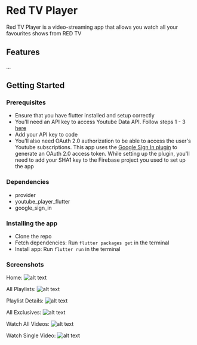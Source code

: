 # Red TV Player

Red TV Player is a video-streaming app that allows you watch all your favourites shows from RED TV

## Features
...

## Getting Started

### Prerequisites
- Ensure that you have flutter installed and setup correctly
- You'll need an API key to access Youtube Data API. Follow steps 1 - 3 [here](https://developers.google.com/youtube/v3/getting-started)
- Add your API key to code
- You'll also need OAuth 2.0 authorization to be able to access the user's Youtube subscriptions. This app uses the [Google Sign In plugin](https://pub.dev/packages/google_sign_in) to generate an OAuth 2.0 access token. While setting up the plugin, you'll need to add your SHA1 key to the Firebase project you used to set up the app


### Dependencies
- provider
- youtube_player_flutter
- google_sign_in

### Installing the app
- Clone the repo
- Fetch dependencies: Run `flutter packages get` in the terminal
- Install app: Run `flutter run`  in the terminal


### Screenshots
Home:
![alt text](https://github.com/HemlockBane/red_tv_youtube/raw/dev/screenshots/welcome.jpg "Home")

All Playlists:
![alt text](https://github.com/HemlockBane/red_tv_youtube/raw/dev/screenshots/all_playlists.jpg "All Playlists")

Playlist Details:
![alt text](https://github.com/HemlockBane/red_tv_youtube/raw/dev/screenshots/playlist_desc.jpg "Playlist Details")

All Exclusives:
![alt text](https://github.com/HemlockBane/red_tv_youtube/raw/dev/screenshots/all_exclusives.jpg "All Exclusives")

Watch All Videos:
![alt text](https://github.com/HemlockBane/red_tv_youtube/raw/dev/screenshots/watch_all.jpg "Watch All Videos")

Watch Single Video:
![alt text](https://github.com/HemlockBane/red_tv_youtube/raw/dev/screenshots/watch_one.jpg "Watch Single Video")





